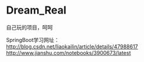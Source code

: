 # Dream_Real
自己玩的项目，呵呵

SpringBoot学习网址：
http://blog.csdn.net/liaokailin/article/details/47988617
http://www.jianshu.com/notebooks/3900673/latest
